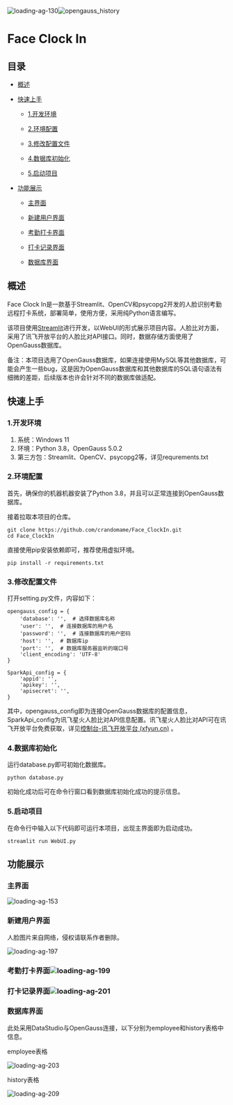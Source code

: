 ![loading-ag-130](./image/logo.png)![opengauss_history](D:\dev\project\Face_ClockIn\image\opengauss_history.png)

# Face Clock In

## 目录

* [概述](#概述)

* [快速上手](#快速上手)
  
  * [1.开发环境](#1.开发环境)
  
  * [2.环境配置](#2.环境配置)
  
  * [3.修改配置文件](#3.修改配置文件)
  
  * [4.数据库初始化](#4.数据库初始化)
  
  * [5.启动项目](#5.启动项目)

* [功能展示](#功能展示)
  
  * [主界面](#主界面)
  
  * [新建用户界面](#新建用户界面)
  
  * [考勤打卡界面](#考勤打卡界面)
  
  * [打卡记录界面](#打卡记录界面)
  
  * [数据库界面](#数据库界面)

## 概述

Face Clock In是一款基于Streamlit、OpenCV和psycopg2开发的人脸识别考勤远程打卡系统，部署简单，使用方便，采用纯Python语言编写。

该项目使用[Streamlit](https://github.com/streamlit/streamlit)进行开发，以WebUI的形式展示项目内容。人脸比对方面，采用了讯飞开放平台的人脸比对API接口。同时，数据存储方面使用了OpenGauss数据库。

备注：本项目选用了OpenGauss数据库，如果连接使用MySQL等其他数据库，可能会产生一些bug，这是因为OpenGauss数据库和其他数据库的SQL语句语法有细微的差距，后续版本也许会针对不同的数据库做适配。

## 快速上手

### 1.开发环境

1. 系统：Windows 11
2. 环境：Python 3.8，OpenGauss 5.0.2
3. 第三方包：Streamlit、OpenCV、psycopg2等，详见requrements.txt

### 2.环境配置

首先，确保你的机器机器安装了Python 3.8，并且可以正常连接到OpenGauss数据库。

接着拉取本项目的仓库。

```
git clone https://github.com/crandomame/Face_ClockIn.git
cd Face_ClockIn
```

直接使用pip安装依赖即可，推荐使用虚拟环境。

```
pip install -r requirements.txt
```

### 3.修改配置文件

打开setting.py文件，内容如下：

```
opengauss_config = {  
    'database': '',  # 选择数据库名称  
    'user': '',  # 连接数据库的用户名  
    'password': '',  # 连接数据库的用户密码  
    'host': '',  # 数据库ip  
    'port': '',  # 数据库服务器监听的端口号  
    'client_encoding': 'UTF-8'  
}  

SparkApi_config = {  
    'appid': '',  
    'apikey': '',  
    'apisecret': '',  
}
```

其中，opengauss_config即为连接OpenGauss数据库的配置信息，SparkApi_config为讯飞星火人脸比对API信息配置。讯飞星火人脸比对API可在讯飞开放平台免费获取，详见[控制台-讯飞开放平台 (xfyun.cn)](https://console.xfyun.cn/services/face_compare) 。

### 4.数据库初始化

运行database.py即可初始化数据库。

```
python database.py
```

初始化成功后可在命令行窗口看到数据库初始化成功的提示信息。

### 5.启动项目

在命令行中输入以下代码即可运行本项目，出现主界面即为启动成功。

```
streamlit run WebUI.py
```

## 功能展示

### 主界面

![loading-ag-153](./image/main_mean.png)

### 新建用户界面

人脸图片来自网络，侵权请联系作者删除。

![loading-ag-197](./image/new_user.png)

### 考勤打卡界面![loading-ag-199](./image/clock_in.png)

### 打卡记录界面![loading-ag-201](./image/history.png)

### 数据库界面

此处采用DataStudio与OpenGauss连接，以下分别为employee和history表格中信息。

employee表格

![loading-ag-203](./image/opengauss_employee.png)

history表格

![loading-ag-209](./image/opengauss_history.png)
